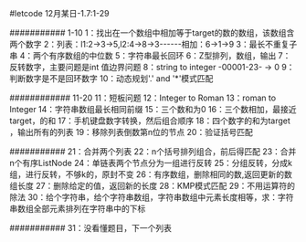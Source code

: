#letcode
12月某日-1.7:1-29

###########
1-10
1：找出在一个数组中相加等于target的数的数组，该数组含两个数字
2：列表：l1:2->3->5,l2:4->8->3------相加：6->1->9
3：最长不重复子串
4：两个有序数组的中位数
5：字符串最长回环
6：Z型排列，数组，输出
7：反转数字，主要问题是int 值边界问题
8：string to integer -00001-23-  -> 0
9：判断数字是不是回环数字
10：动态规划'.' and '*'模式匹配


############
11-20
11：短板问题
12：Integer to Roman
13：roman to Integer
14：字符串数组最长相同前缀
15：三个数和为0
16：三个数相加，最接近target，的和
17：手机键盘数字转换，然后组合顺序
18：四个数字的和为target ，输出所有的列表
19：移除列表倒数第n位的节点
20：验证括号匹配


###########
21：合并两个列表
22：n个括号排列组合，前后得匹配
23：合并n个有序ListNode
24：单链表两个节点分为一组进行反转
25：分组反转，分成k组，进行反转，不够k的，原封不变
26：有序数组，删除相同的数,返回更新的数组长度
27：删除给定的值，返回新的长度
28：KMP模式匹配
29：不用运算符的除法
30：给个字符串，给个字符串数组，字符串数组中元素长度相等，求：字符串数组全部元素排列在字符串中的下标


###########
31：没看懂题目，下一个列表

